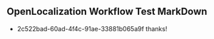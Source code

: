 ## OpenLocalization Workflow Test MarkDown
* 2c522bad-60ad-4f4c-91ae-33881b065a9f 
thanks!<!--HONumber=Mar16_HO2-->
